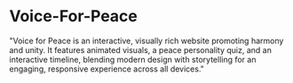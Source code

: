 # Voice-For-Peace
"Voice for Peace is an interactive, visually rich website promoting harmony and unity. It features animated visuals, a peace personality quiz, and an interactive timeline, blending modern design with storytelling for an engaging, responsive experience across all devices."
